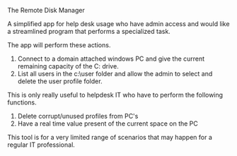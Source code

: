 The Remote Disk Manager

A simplified app for help desk usage who have admin access and would like a streamlined program that performs a specialized task.

The app will perform these actions.
1. Connect to a domain attached windows PC and give the current remaining capacity of the C: drive.
2. List all users in the c:\user folder and allow the admin to select and delete the user profile folder.

This is only really useful to helpdesk IT who have to perform the following functions.
1. Delete corrupt/unused profiles from PC's
2. Have a real time value present of the current space on the PC

This tool is for a very limited range of scenarios that may happen for a regular IT professional. 
